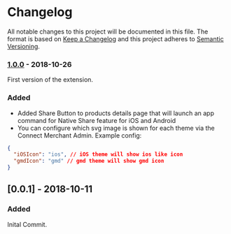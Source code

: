 # Changelog
 All notable changes to this project will be documented in this file.
 The format is based on [Keep a Changelog](http://keepachangelog.com/) and this project adheres to [Semantic Versioning](http://semver.org/).

### [1.0.0] - 2018-10-26
First version of the extension.
### Added
- Added Share Button to products details page that will launch an app command for Native Share feature for iOS and Android
- You can configure which svg image is shown for each theme via the Connect Merchant Admin. Example config:
```json
{
  "iOSIcon": "ios", // iOS theme will show ios like icon
  "gmdIcon": "gmd" // gmd theme will show gmd icon
}

```

## [0.0.1] - 2018-10-11
### Added
Inital Commit.

[1.0.0]: https://github.com/shopgate/ext-pdp-native-share/compare/v0.0.1...v1.0.0